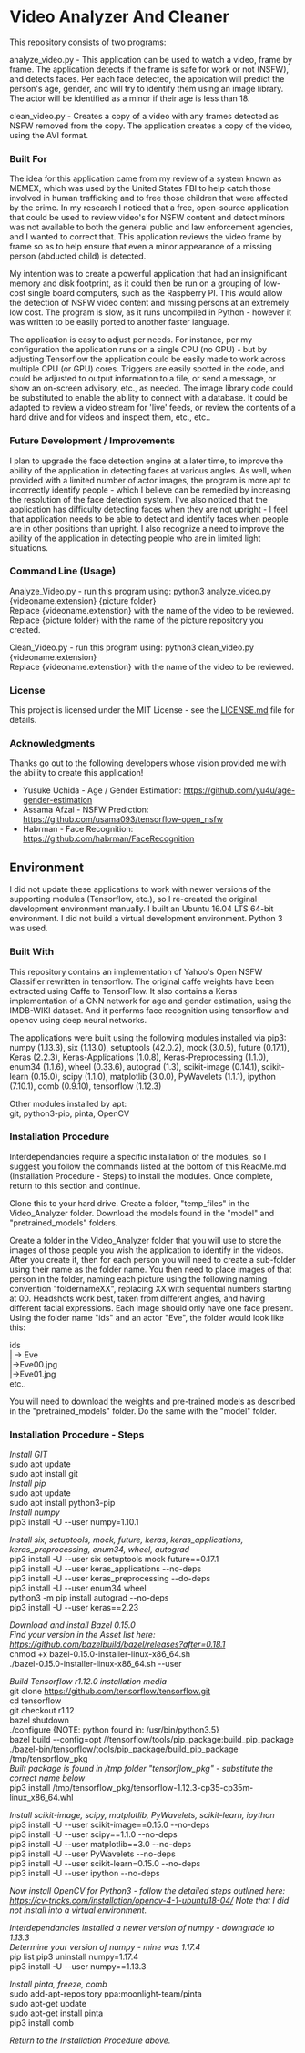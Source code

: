 # Video Analyzer And Cleaner

This repository consists of two programs:    

analyze_video.py - This application can be used to watch a video, frame by frame. The application detects if the frame is safe for work or not (NSFW), and detects faces. Per each face detected, the appication will predict the person's age, gender, and will try to identify them using an image library. The actor will be identified as a minor if their age is less than 18.  

clean_video.py - Creates a copy of a video with any frames detected as NSFW removed from the copy.  The application creates a copy of the video, using the AVI format.  


### Built For
The idea for this application came from my review of a system known as MEMEX, which was used by the United States FBI to help catch those involved in human trafficking and to free those children that were affected by the crime. In my research I noticed that a free, open-source application that could be used to review video's for NSFW content and detect minors was not available to both the general public and law enforcement agencies, and I wanted to correct that. This application reviews the video frame by frame so as to help ensure that even a minor appearance of a missing person (abducted child) is detected.  

My intention was to create a powerful application that had an insignificant memory and disk footprint, as it could then be run on a grouping of low-cost single board computers, such as the Raspberry PI. This would allow the detection of NSFW video content and missing persons at an extremely low cost. The program is slow, as it runs uncompiled in Python - however it was written to be easily ported to another faster language.  

The application is easy to adjust per needs.  For instance, per my configuration the application runs on a single CPU (no GPU) - but by adjusting Tensorflow the application could be easily made to work across multiple CPU (or GPU) cores.  Triggers are easily spotted in the code, and could be adjusted to output information to a file, or send a message, or show an on-screen advisory, etc., as needed.  The image library code could be substituted to enable the ability to connect with a database.  It could be adapted to review a video stream for 'live' feeds, or review the contents of a hard drive and for videos and inspect them, etc., etc..  


### Future Development / Improvements
I plan to upgrade the face detection engine at a later time, to improve the ability of the application in detecting faces at various angles. As well, when provided with a limited number of actor images, the program is more apt to incorrectly identify people - which I believe can be remedied by increasing the resolution of the face detection system. I've also noticed that the application has difficulty detecting faces when they are not upright - I feel that application needs to be able to detect and identify faces when people are in other positions than upright.  I also recognize a need to improve the ability of the application in detecting people who are in limited light situations.   


### Command Line (Usage)

Analyze_Video.py - run this program using: python3 analyze_video.py {videoname.extension} {picture folder}  
Replace {videoname.extenstion} with the name of the video to be reviewed.  
Replace {picture folder} with the name of the picture repository you created.  
  
Clean_Video.py - run this program using: python3 clean_video.py {videoname.extension}  
Replace {videoname.extenstion} with the name of the video to be reviewed.  


### License

This project is licensed under the MIT License - see the [LICENSE.md](LICENSE.md) file for details.


### Acknowledgments

Thanks go out to the following developers whose vision provided me with the ability to create this application!
* Yusuke Uchida - Age / Gender Estimation: https://github.com/yu4u/age-gender-estimation  
* Assama Afzal - NSFW Prediction: https://github.com/usama093/tensorflow-open_nsfw  
* Habrman - Face Recognition: https://github.com/habrman/FaceRecognition  


## Environment

I did not update these applications to work with newer versions of the supporting modules (Tensorflow, etc.), so I re-created the original development environment manually. I built an Ubuntu 16.04 LTS 64-bit environment. I did not build a virtual development environment. Python 3 was used.  


### Built With

This repository contains an implementation of Yahoo's Open NSFW Classifier rewritten in tensorflow. The original caffe weights have been extracted using Caffe to TensorFlow. It also contains a Keras implementation of a CNN network for age and gender estimation, using the IMDB-WIKI dataset. And it performs face recognition using tensorflow and opencv using deep neural networks.  
  
The applications were built using the following modules installed via pip3:  
numpy (1.13.3), six (1.13.0), setuptools (42.0.2), mock (3.0.5), future (0.17.1), Keras (2.2.3), Keras-Applications (1.0.8), Keras-Preprocessing (1.1.0), enum34 (1.1.6), wheel (0.33.6), autograd (1.3), scikit-image (0.14.1), scikit-learn (0.15.0), scipy (1.1.0), matplotlib (3.0.0), PyWavelets (1.1.1), ipython (7.10.1), comb (0.9.10), tensorflow (1.12.3)  
  
Other modules installed by apt:  
git, python3-pip, pinta, OpenCV


### Installation Procedure

Interdependancies require a specific installation of the modules, so I suggest you follow the commands listed at the bottom of this ReadMe.md (Installation Procedure - Steps) to install the modules. Once complete, return to this section and continue.  
  
Clone this to your hard drive.  Create a folder, "temp_files" in the Video_Analyzer folder. Download the models found in the "model" and "pretrained_models" folders.  

Create a folder in the Video_Analyzer folder that you will use to store the images of those people you wish the application to identify in the videos. After you create it, then for each person you will need to create a sub-folder using their name as the folder name. You then need to place images of that person in the folder, naming each picture using the following naming convention "foldernameXX", replacing XX with sequential numbers starting at 00. Headshots work best, taken from different angles, and having different facial expressions. Each image should only have one face present.  Using the folder name "ids" and an actor "Eve", the folder would look like this:  

ids  
| -> Eve  
      |->Eve00.jpg  
      |->Eve01.jpg  
etc..  
  
You will need to download the weights and pre-trained models as described in the "pretrained_models" folder. Do the same with the "model" folder.  


### Installation Procedure - Steps
*Install GIT*  
sudo apt update  
sudo apt install git  
*Install pip*  
sudo apt update  
sudo apt install python3-pip  
*Install numpy*  
pip3 install -U --user numpy=1.10.1  
  
*Install six, setuptools, mock, future, keras, keras_applications, keras_preprocessing, enum34, wheel, autograd*  
pip3 install -U --user six setuptools mock future==0.17.1  
pip3 install -U --user keras_applications --no-deps  
pip3 install -U --user keras_preprocessing --do-deps  
pip3 install -U --user enum34 wheel  
python3 -m pip install autograd --no-deps  
pip3 install -U --user keras==2.23  
  
*Download and install Bazel 0.15.0*  
*Find your version in the Asset list here: https://github.com/bazelbuild/bazel/releases?after=0.18.1*  
chmod +x bazel-0.15.0-installer-linux-x86_64.sh  
./bazel-0.15.0-installer-linux-x86_64.sh --user  
  
*Build Tensorflow r1.12.0 installation media*  
git clone https://github.com/tensorflow/tensorflow.git  
cd tensorflow  
git checkout r1.12  
bazel shutdown  
./configure  {NOTE: python found in: /usr/bin/python3.5}  
bazel build --config=opt //tensorflow/tools/pip_package:build_pip_package  
./bazel-bin/tensorflow/tools/pip_package/build_pip_package /tmp/tensorflow_pkg  
*Built package is found in /tmp folder "tensorflow_pkg" - substitute the correct name below*  
pip3 install /tmp/tensorflow_pkg/tensorflow-1.12.3-cp35-cp35m-linux_x86_64.whl  
  
*Install scikit-image, scipy, matplotlib, PyWavelets, scikit-learn, ipython*  
pip3 install -U --user scikit-image==0.15.0 --no-deps  
pip3 install -U --user scipy==1.1.0 --no-deps  
pip3 install -U --user matplotlib==3.0 --no-deps  
pip3 install -U --user PyWavelets --no-deps  
pip3 install -U --user scikit-learn=0.15.0 --no-deps  
pip3 install -U --user ipython --no-deps  
  
*Now install OpenCV for Python3 - follow the detailed steps outlined here: https://cv-tricks.com/installation/opencv-4-1-ubuntu18-04/   Note that I did not install into a virtual environment.*  
  
*Interdependancies installed a newer version of numpy - downgrade to 1.13.3*  
*Determine your version of numpy - mine was 1.17.4*  
pip list 
pip3 uninstall numpy=1.17.4  
pip3 install -U --user numpy==1.13.3  
  
*Install pinta, freeze, comb*  
sudo add-apt-repository ppa:moonlight-team/pinta  
sudo apt-get update  
sudo apt-get install pinta  
pip3 install comb  

*Return to the Installation Procedure above.*
